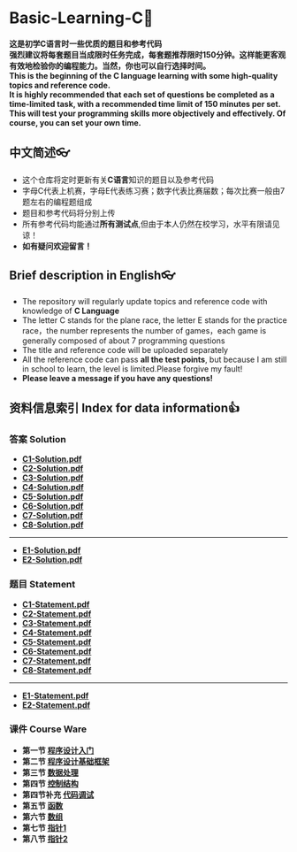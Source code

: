 # Basic-Learning-C🧾
**这是初学C语言时一些优质的题目和参考代码**  
**强烈建议将每套题目当成限时任务完成，每套题推荐限时150分钟。这样能更客观有效地检验你的编程能力。当然，你也可以自行选择时间。**  
**This is the beginning of the C language learning with some high-quality topics and reference code.**  
**It is highly recommended that each set of questions be completed as a time-limited task, with a recommended time limit of 150 minutes per set. This will test your programming skills more objectively and effectively. Of course, you can set your own time.**  
## 中文简述👓
* 这个仓库将定时更新有关**C语言**知识的题目以及参考代码  
* 字母C代表上机赛，字母E代表练习赛；数字代表比赛届数；每次比赛一般由7题左右的编程题组成  
* 题目和参考代码将分别上传  
* 所有参考代码均能通过**所有测试点**,但由于本人仍然在校学习，水平有限请见谅！  
* **如有疑问欢迎留言！**  

## Brief description in English👓
* The repository will regularly update topics and reference code with knowledge of **C Language** 
* The letter C stands for the plane race, the letter E stands for the practice race，the number represents the number of games，each game is generally composed of about 7 programming questions
* The title and reference code will be uploaded separately  
* All the reference code can pass **all the test points**, but because I am still in school to learn, the level is limited.Please forgive my fault! 
* **Please leave a message if you have any questions!**  

## 资料信息索引 Index for data information👍
### 答案 Solution
* **[C1-Solution.pdf](https://github.com/MossDream/Basic-Learning-C/blob/main/C1-Solution.pdf)** 
* **[C2-Solution.pdf](https://github.com/MossDream/Basic-Learning-C/blob/main/C2-Solution.pdf)**
* **[C3-Solution.pdf](https://github.com/MossDream/Basic-Learning-C/blob/main/C3-Solution.pdf)** 
* **[C4-Solution.pdf](https://github.com/MossDream/Basic-Learning-C/blob/main/C4-Solution.pdf)** 
* **[C5-Solution.pdf](https://github.com/MossDream/Basic-Learning-C/blob/main/C5-Solution.pdf)**
* **[C6-Solution.pdf](https://github.com/MossDream/Basic-Learning-C/blob/main/C6-Solution.pdf)**
* **[C7-Solution.pdf](https://github.com/MossDream/Basic-Learning-C/blob/main/C7-Solution.pdf)**
* **[C8-Solution.pdf](https://github.com/MossDream/Basic-Learning-C/blob/main/C8-Solution.pdf)**
---
* **[E1-Solution.pdf](https://github.com/MossDream/Basic-Learning-C/blob/main/E1-Solution-v5.pdf)**
* **[E2-Solution.pdf](https://github.com/MossDream/Basic-Learning-C/blob/main/E2-Solution.pdf)**
### 题目 Statement
* **[C1-Statement.pdf](https://github.com/MossDream/Basic-Learning-C/blob/main/C1-Statement.pdf)** 
* **[C2-Statement.pdf](https://github.com/MossDream/Basic-Learning-C/blob/main/C2-Statement.pdf)**
* **[C3-Statement.pdf](https://github.com/MossDream/Basic-Learning-C/blob/main/C3-Statement.pdf)** 
* **[C4-Statement.pdf](https://github.com/MossDream/Basic-Learning-C/blob/main/C4-Statement.pdf)**
* **[C5-Statement.pdf](https://github.com/MossDream/Basic-Learning-C/blob/main/C5-Statement.pdf)**
* **[C6-Statement.pdf](https://github.com/MossDream/Basic-Learning-C/blob/main/C6-Statement.pdf)**
* **[C7-Statement.pdf](https://github.com/MossDream/Basic-Learning-C/blob/main/C7-Statement.pdf)**
* **[C8-Statement.pdf](https://github.com/MossDream/Basic-Learning-C/blob/main/C8-Statement.pdf)**
---
* **[E1-Statement.pdf](https://github.com/MossDream/Basic-Learning-C/blob/main/E1-Statement-v2.pdf)**
* **[E2-Statement.pdf](https://github.com/MossDream/Basic-Learning-C/blob/main/E2-Statement.pdf)**
### 课件 Course Ware
* **第一节 [程序设计入门](https://github.com/MossDream/Basic-Learning-C/blob/main/Course%20Ware/C01-%E7%A8%8B%E5%BA%8F%E8%AE%BE%E8%AE%A1%E5%BC%95%E8%A8%80.pdf)**
* **第二节 [程序设计基础框架](https://github.com/MossDream/Basic-Learning-C/blob/main/Course%20Ware/C02-%E5%9F%BA%E7%A1%80%E6%A1%86%E6%9E%B6.pdf)**
* **第三节 [数据处理](https://github.com/MossDream/Basic-Learning-C/blob/main/Course%20Ware/C03-%E6%95%B0%E6%8D%AE%E5%A4%84%E7%90%86.pdf)**
* **第四节 [控制结构](https://github.com/MossDream/Basic-Learning-C/blob/main/Course%20Ware/C04-%E6%8E%A7%E5%88%B6%E7%BB%93%E6%9E%84-thbin.pdf)**
* **第四节补充 [代码调试](https://github.com/MossDream/Basic-Learning-C/blob/main/Course%20Ware/C04-%E8%A1%A5%E5%85%85-%E4%BB%A3%E7%A0%81%E8%B0%83%E8%AF%95%E5%88%9D%E6%AD%A5-thbin.pdf)**
* **第五节 [函数](https://github.com/MossDream/Basic-Learning-C/blob/main/Course%20Ware/C05-%E5%87%BD%E6%95%B0-thbin.pdf)**
* **第六节 [数组](https://github.com/MossDream/Basic-Learning-C/blob/main/Course%20Ware/C06-%E6%95%B0%E7%BB%84-thbin.pdf)**
* **第七节 [指针1](https://github.com/MossDream/Basic-Learning-C/blob/main/Course%20Ware/C07-%E6%8C%87%E9%92%881-thbin.pdf)**
* **第八节 [指针2](https://github.com/MossDream/Basic-Learning-C/blob/main/Course%20Ware/C08-%E6%8C%87%E9%92%882-thbin.pdf)**
